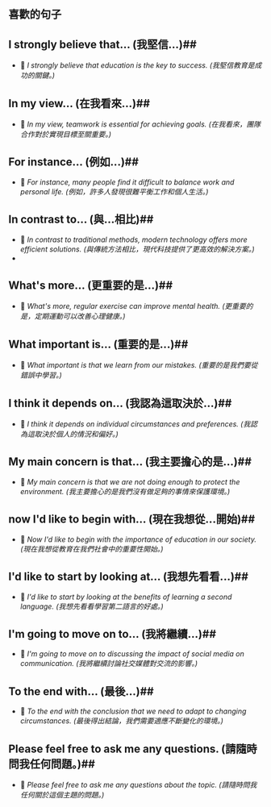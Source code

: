 ## 喜歡的句子

 
## I strongly believe that... (我堅信...)##
- 📝 *I strongly believe that education is the key to success. (我堅信教育是成功的關鍵。)*

## In my view... (在我看來...)##
- 📝 *In my view, teamwork is essential for achieving goals. (在我看來，團隊合作對於實現目標至關重要。)*

## For instance... (例如...)##
- 📝 *For instance, many people find it difficult to balance work and personal life. (例如，許多人發現很難平衡工作和個人生活。)*

## In contrast to... (與...相比)##
- 📝 *In contrast to traditional methods, modern technology offers more efficient solutions. (與傳統方法相比，現代科技提供了更高效的解決方案。)*
- 

## What's more... (更重要的是...)##
- 📝 *What's more, regular exercise can improve mental health. (更重要的是，定期運動可以改善心理健康。)*

## What important is... (重要的是...)##
- 📝 *What important is that we learn from our mistakes. (重要的是我們要從錯誤中學習。)*

## I think it depends on... (我認為這取決於...)##
- 📝 *I think it depends on individual circumstances and preferences. (我認為這取決於個人的情況和偏好。)*

## My main concern is that... (我主要擔心的是...)##
- 📝 *My main concern is that we are not doing enough to protect the environment. (我主要擔心的是我們沒有做足夠的事情來保護環境。)*

## now I'd like to begin with... (現在我想從...開始)##
- 📝 *Now I'd like to begin with the importance of education in our society. (現在我想從教育在我們社會中的重要性開始。)*

## I'd like to start by looking at... (我想先看看...)##
- 📝 *I'd like to start by looking at the benefits of learning a second language. (我想先看看學習第二語言的好處。)*

## I'm going to move on to... (我將繼續...)##
- 📝 *I'm going to move on to discussing the impact of social media on communication. (我將繼續討論社交媒體對交流的影響。)*

## To the end with... (最後...)##
- 📝 *To the end with the conclusion that we need to adapt to changing circumstances. (最後得出結論，我們需要適應不斷變化的環境。)*

## Please feel free to ask me any questions. (請隨時問我任何問題。)##
- 📝 *Please feel free to ask me any questions about the topic. (請隨時問我任何關於這個主題的問題。)*



